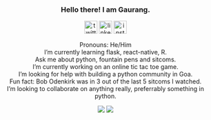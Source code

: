 <h3 align="center">Hello there! I am Gaurang.</h3>
<p align="center">
<a href="https://twitter.com/pythagaurang"><img src='https://cdn.jsdelivr.net/npm/simple-icons@3.0.1/icons/twitter.svg' alt='twitter' height='30'></a>
<a href="https://www.linkedin.com/in/gaurang-govekar/"><img src='https://cdn.jsdelivr.net/npm/simple-icons@3.0.1/icons/linkedin.svg' alt='linkedin' height='30'></a> 
<a href="https://www.instagram.com/pythagaurang/"><img src='https://cdn.jsdelivr.net/npm/simple-icons@3.0.1/icons/instagram.svg' alt='instagram' height='30'></a> 
</p>
<p align="center">
Pronouns: He/Him <br>
I’m currently learning flask, react-native, R.<br>
Ask me about python, fountain pens and sitcoms.<br>
I’m currently working on an online tic tac toe game.<br>
I’m looking for help with building a python community in Goa.<br>
Fun fact: Bob Odenkirk was in 3 out of the last 5 sitcoms I watched.<br>
I’m looking to collaborate on anything really, preferrably something in python.<br>
</p>
<div align="center">
<img  src="https://github-readme-stats.vercel.app/api?username=pythagaurang&show_icons=true&theme=dark&count_private=true"> 
<img  src="https://github-readme-stats.vercel.app/api/top-langs/?username=pythagaurang&show_icons=true&theme=dark&layout=compact">
</div>


